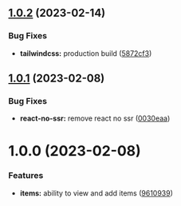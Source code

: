 ## [1.0.2](https://github.com/imbhargav5/nextbase-nextjs13-supabase-starter/compare/v1.0.1...v1.0.2) (2023-02-14)


### Bug Fixes

* **tailwindcss:** production build ([5872cf3](https://github.com/imbhargav5/nextbase-nextjs13-supabase-starter/commit/5872cf38a4d704ecf319d0d12c4ca211e2dc17b4))

## [1.0.1](https://github.com/imbhargav5/nextbase-nextjs13-supabase-starter/compare/v1.0.0...v1.0.1) (2023-02-08)


### Bug Fixes

* **react-no-ssr:** remove react no ssr ([0030eaa](https://github.com/imbhargav5/nextbase-nextjs13-supabase-starter/commit/0030eaab147b3f4184c42dca160d8030bb944cfe))

# 1.0.0 (2023-02-08)


### Features

* **items:** ability to view and add items ([9610939](https://github.com/imbhargav5/nextbase-nextjs13-supabase-starter/commit/9610939028ecd510757c3d89ab2124c3d452bb64))
